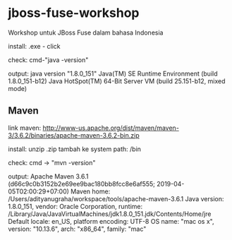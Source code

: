 # jboss-fuse-workshop

Workshop untuk JBoss Fuse dalam bahasa Indonesia


install:
<java>.exe - click

check:
cmd-"java -version"

output:
java version "1.8.0_151"
Java(TM) SE Runtime Environment (build 1.8.0_151-b12)
Java HotSpot(TM) 64-Bit Server VM (build 25.151-b12, mixed mode)

Maven
-----
link maven:
http://www-us.apache.org/dist/maven/maven-3/3.6.2/binaries/apache-maven-3.6.2-bin.zip

install:
unzip <maven>.zip
tambah ke system path: <maven>/bin

check:
cmd -> "mvn -version"

output:
Apache Maven 3.6.1 (d66c9c0b3152b2e69ee9bac180bb8fcc8e6af555; 2019-04-05T02:00:29+07:00)
Maven home: /Users/adityanugraha/workspace/tools/apache-maven-3.6.1
Java version: 1.8.0_151, vendor: Oracle Corporation, runtime: /Library/Java/JavaVirtualMachines/jdk1.8.0_151.jdk/Contents/Home/jre
Default locale: en_US, platform encoding: UTF-8
OS name: "mac os x", version: "10.13.6", arch: "x86_64", family: "mac"

